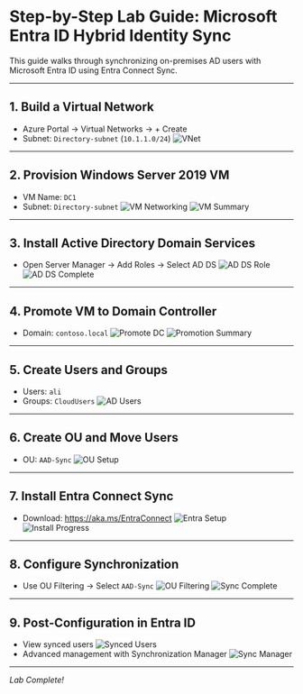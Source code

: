 # Step-by-Step Lab Guide: Microsoft Entra ID Hybrid Identity Sync

This guide walks through synchronizing on-premises AD users with Microsoft Entra ID using Entra Connect Sync.

---

## 1. Build a Virtual Network

- Azure Portal → Virtual Networks → + Create
- Subnet: `Directory-subnet` (`10.1.1.0/24`)
![VNet](./screenshots/01-vnet-review-create.png)

---

## 2. Provision Windows Server 2019 VM

- VM Name: `DC1`
- Subnet: `Directory-subnet`
![VM Networking](./screenshots/02-vm-networking.png)
![VM Summary](././screenshots/03-vm-summary.png)

---

## 3. Install Active Directory Domain Services

- Open Server Manager → Add Roles → Select AD DS
![AD DS Role](./screenshots/04-add-ad-ds-role.png)
![AD DS Complete](./screenshots/05-ad-ds-install-complete.png)

---

## 4. Promote VM to Domain Controller

- Domain: `contoso.local`
![Promote DC](./screenshots/06-promote-dc-domain.png)
![Promotion Summary](./screenshots/07-dc-install-summary.png)

---

## 5. Create Users and Groups

- Users: `ali`
- Groups: `CloudUsers`
![AD Users](./screenshots/08-ad-users-groups.png)

---

## 6. Create OU and Move Users

- OU: `AAD-Sync`
![OU Setup](./screenshots/09-aad-sync-ou.png)

---

## 7. Install Entra Connect Sync

- Download: https://aka.ms/EntraConnect
![Entra Setup](./screenshots/10-entra-connect-setup.png)
![Install Progress](./screenshots/11-entra-connect-install.png)

---

## 8. Configure Synchronization

- Use OU Filtering → Select `AAD-Sync`
![OU Filtering](./screenshots/12-ou-filtering.png)
![Sync Complete](./screenshots/13-sync-complete.png)

---

## 9. Post-Configuration in Entra ID

- View synced users
![Synced Users](./screenshots/15-entra-synced-users.png)
- Advanced management with Synchronization Manager
![Sync Manager](./screenshots/16-sync-service-manager.png)

---

*Lab Complete!*
